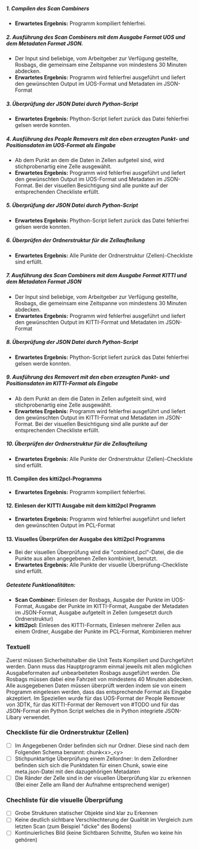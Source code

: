 ##### 1. Compilen des Scan Combiners
- **Erwartetes Ergebnis:** Programm kompiliert fehlerfrei.
##### 2. Ausführung des Scan Combiners mit dem Ausgabe Format UOS und dem Metadaten Format JSON. 
- Der Input sind beliebige, vom Arbeitgeber zur Verfügung gestellte, Rosbags, die gemeinsam eine Zeitspanne von mindestens 30 Minuten abdecken.
- **Erwartetes Ergebnis:** Programm wird fehlerfrei ausgeführt und liefert den gewünschten Output im UOS-Format und Metadaten im JSON-Format
##### 3. Überprüfung der JSON Datei durch Python-Script
- **Erwartetes Ergebnis:** Phython-Script liefert zurück das Datei fehlerfrei gelsen werde konnten.
#####  4. Ausführung des People Removers mit den eben erzeugten Punkt- und Positionsdaten im UOS-Format als Eingabe
- Ab dem Punkt an dem die Daten in Zellen aufgeteil sind, wird stichprobenartig eine Zelle ausgewählt.
- **Erwartetes Ergebnis:** Programm wird fehlerfrei ausgeführt und liefert den gewünschten Output im UOS-Format und Metadaten im JSON-Format. Bei der visuellen Besichtigung sind alle punkte auf der entsprechenden Checkliste erfüllt.
##### 5. Überprüfung der JSON Datei durch Python-Script
- **Erwartetes Ergebnis:** Phython-Script liefert zurück das Datei fehlerfrei gelsen werde konnten.
##### 6. Überprüfen der Ordnerstruktur für die Zellaufteilung
- **Erwartetes Ergebnis:** Alle Punkte der Ordnerstruktur (Zellen)-Checkliste sind erfüllt.
##### 7. Ausführung des Scan Combiners mit dem Ausgabe Format KITTI und dem Metadaten Format JSON
- Der Input sind beliebige, vom Arbeitgeber zur Verfügung gestellte, Rosbags, die gemeinsam eine Zeitspanne von mindestens 30 Minuten abdecken.
- **Erwartetes Ergebnis:** Programm wird fehlerfrei ausgeführt und liefert den gewünschten Output im KITTI-Format und Metadaten im JSON-Format
##### 8. Überprüfung der JSON Datei durch Python-Script
- **Erwartetes Ergebnis:** Phython-Script liefert zurück das Datei fehlerfrei gelsen werde konnten.
##### 9. Ausführung des Removert mit den eben erzeugten Punkt- und Positionsdaten im KITTI-Format als Eingabe
- Ab dem Punkt an dem die Daten in Zellen aufgeteilt sind, wird stichprobenartig eine Zelle ausgewählt.
- **Erwartetes Ergebnis:** Programm wird fehlerfrei ausgeführt und liefert den gewünschten Output im KITTI-Format und Metadaten im JSON-Format. Bei der visuellen Besichtigung sind alle punkte auf der entsprechenden Checkliste erfüllt.
##### 10. Überprüfen der Ordnerstruktur für die Zellaufteilung
- **Erwartetes Ergebnis:** Alle Punkte der Ordnerstruktur (Zellen)-Checkliste sind erfüllt.
#### 11. Compilen des kitti2pcl-Programms
- **Erwartetes Ergebnis:** Programm kompiliert fehlerfrei.
#### 12. Einlesen der KITTI Ausgabe mit dem kitti2pcl Programm
- **Erwartetes Ergebnis:** Programm wird fehlerfrei ausgeführt und liefert den gewünschten Output im PCL-Format
#### 13. Visuelles Überprüfen der Ausgabe des kitti2pcl Programms
- Bei der visuellen Überprüfung  wird die "combined.pcl"-Datei, die die Punkte aus allen angegebenen Zellen kombiniert, benutzt.
- **Erwartetes Ergebnis:** Alle Punkte der visuelle Überprüfung-Checkliste sind erfüllt.

##### Getestete Funktionalitäten:
- **Scan Combiner:** Einlesen der Rosbags, Ausgabe der Punkte im UOS-Format, Ausgabe der Punkte im KITTI-Format, Ausgabe der Metadaten im JSON-Format, Ausgabe aufgeteilt in Zellen (umgesetzt durch Ordnerstruktur)
- **kitti2pcl:** Einlesen des KITTI-Formats, Einlesen mehrerer Zellen aus einem Ordner, Ausgabe der Punkte im PCL-Format, Kombinieren mehrer

### Textuell
Zuerst müssen Sicherheitshalber die Unit Tests Kompiliert und Durchgeführt werden. Dann muss das Hauptprogramm einmal jeweils mit allen möglichen Ausgabeformaten auf unbearbeiteten Rosbags ausgeführt werden. Die Rosbags müssen dabei eine Fahrzeit von mindestens 40 Minuten abdecken. Alle ausgegebenen Daten müssen überprüft werden indem sie von einem Programm eingelesen werden, dass das entsprechende Format als Eingabe akzeptiert. Im Speziellen wurde für das UOS-Format der People Remover von 3DTK, für das KITTI-Format der Removert von #TODO und für das JSON-Format ein Python Script welches die in Python integriete JSON-Libary verwendet. 

### Checkliste für die Ordnerstruktur (Zellen)
- [ ] Im Angegebenen Order befinden sich nur Ordner. Diese sind nach dem Folgenden Schema benannt: chunk\<x\>\_\<y\>
- [ ] Stichpunktartige Überprüfung einem Zellordner: In dem Zellordner befinden sich sich die Punktdaten für einen Chunk, sowie eine meta.json-Datei mit den dazugehörigen Metadaten
- [ ] Die Ränder der Zelle sind in der visuellen Überprüfung klar zu erkennen (Bei einer Zelle am Rand der Aufnahme entsprechend weniger)

### Chechliste für die visuelle Überprüfung
- [ ] Grobe Strukturen statischer Objekte sind klar zu Erkennen 
- [ ] Keine deutlich sichtbare Verschlechterung der Qualität im Vergleich zum letzten Scan (zum Beispiel "dicke" des Bodens)
- [ ] Kontinuierliches Bild (keine Sichtbaren Schnitte, Stufen wo keine hin gehören)
